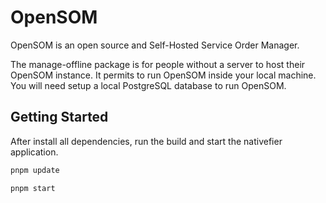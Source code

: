 # OpenSOM

OpenSOM is an open source and Self-Hosted Service Order Manager.

The manage-offline package is for people without a server to host their OpenSOM instance. It permits to run OpenSOM inside your local machine.
You will need setup a local PostgreSQL database to run OpenSOM.

## Getting Started

After install all dependencies, run the build and start the nativefier application.

```bash
pnpm update
```

```bash
pnpm start
```
